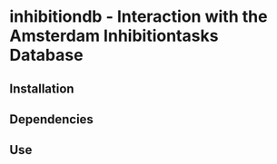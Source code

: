 # inhibitiondb - Interaction with the Amsterdam Inhibitiontasks Database
## Installation

## Dependencies

## Use
